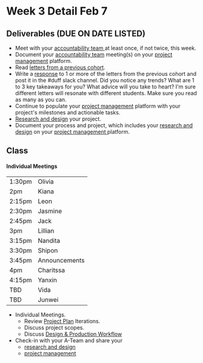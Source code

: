 # Week 3 Detail Feb 7

## Deliverables (DUE ON DATE LISTED)

* Meet with your [accountability team ](../assignments/accountability\_partner.md)at least once, if not twice, this week.&#x20;
* Document your [accountability team](../assignments/accountability\_partner.md) meeting(s) on your [project management](../assignments/website.md) platform.
* Read [letters from a previous cohort](https://drive.google.com/open?id=1Fr1cw72xTrvwSBTM6Bh9OU2XepJ1YNOk).
* Write a [response](../assignments/responses.md) to 1 or more of the letters from the previous cohort and post it in the #duff slack channel. Did you notice any trends? What are 1 to 3 key takeaways for you? What advice will you take to heart? I'm sure different letters will resonate with different students. Make sure you read as many as you can.
* Continue to populate your [project management](../assignments/website.md) platform with your project's milestones and actionable tasks.
* [Research and design](../assignments/project\_plan/) your project.
* Document your process and project, which includes your [research and design](../assignments/project\_plan/) on your [project management ](../assignments/website.md)platform.

## Class

#### Individual Meetings

|        |               |
| ------ | ------------- |
| 1:30pm | Olivia        |
| 2pm    | Kiana         |
| 2:15pm | Leon          |
| 2:30pm | Jasmine       |
| 2:45pm | Jack          |
| 3pm    | Lillian       |
| 3:15pm | Nandita       |
| 3:30pm | Shipon        |
| 3:45pm | Announcements |
| 4pm    | Charitssa     |
| 4:15pm | Yanxin        |
| TBD    | Vida          |
| TBD    | Junwei        |

* Individual Meetings.&#x20;
  * Review [Project Plan](../assignments/project\_plan/) Iterations.&#x20;
  * Discuss project scopes.
  * Discuss [Design & Production Workflow](../resources/design-and-production-workflow.md)
* Check-in with your A-Team and share your
  * [research and design](../assignments/project\_plan/)
  * [project management](../assignments/website.md)

##
